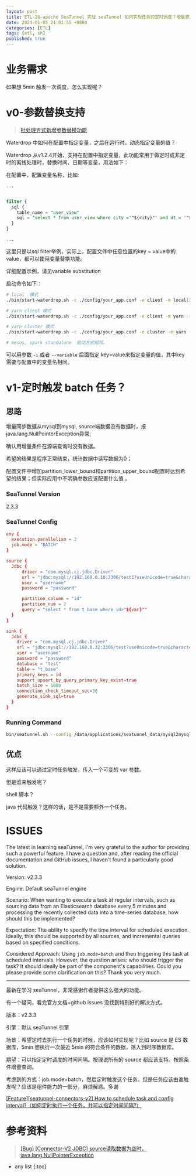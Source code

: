 ```yaml
---
layout: post
title: ETL-26-apache SeaTunnel 实战 seaTunnel 如何实现任务的定时调度？增量获取数据？
date: 2024-01-05 21:01:55 +0800
categories: [ETL]
tags: [etl, sh]
published: true
---
```


# 业务需求

如果想 5min 触发一次调度，怎么实现呢？

# v0-参数替换支持

> [批处理方式新增参数替换功能](https://github.com/apache/seatunnel/issues/153)

Waterdrop 中如何在配置中指定变量，之后在运行时，动态指定变量的值？

Waterdrop 从v1.2.4开始，支持在配置中指定变量，此功能常用于做定时或非定时的离线处理时，替换时间、日期等变量，用法如下：

在配置中，配置变量名称，比如:


```sql
...


filter {
  sql {
    table_name = "user_view"
    sql = "select * from user_view where city ='"${city}"' and dt = '"${date}"'"
  }
}

...
```

这里只是以sql filter举例，实际上，配置文件中任意位置的key = value中的value，都可以使用变量替换功能。

详细配置示例，请见variable substitution

启动命令如下：

```bash
# local  模式
./bin/start-waterdrop.sh -c ./config/your_app.conf -e client -m local[2] -i city=shanghai -i date=20190319

# yarn client 模式
./bin/start-waterdrop.sh -c ./config/your_app.conf -e client -m yarn -i city=shanghai -i date=20190319

# yarn cluster 模式
./bin/start-waterdrop.sh -c ./config/your_app.conf -e cluster -m yarn -i city=shanghai -i date=20190319

# mesos, spark standalone  启动方式相同。
```

可以用参数 `-i` 或者 `--variable` 后面指定 key=value来指定变量的值，其中key 需要与配置中的变量名相同。


# v1-定时触发 batch 任务？

## 思路

增量同步数据从mysql到mysql, source端数据没有数据时，报java.lang.NullPointerException异常;

确认用增量条件在源端查询时没有数据。

希望的结果是程序正常结束，统计数据中读写数据为0；

配置文件中增加partition_lower_bound和partition_upper_bound配置时达到希望的结果；但实际应用中不明确参数应该配置什么值 。

### SeaTunnel Version

2.3.3

### SeaTunnel Config

```conf
env {
  execution.parallelism = 2
  job.mode = "BATCH"
}

source {
  Jdbc {
      driver = "com.mysql.cj.jdbc.Driver"
      url = "jdbc:mysql://192.168.0.10:3306/test1?useUnicode=true&characterEncoding=utf8&useSSL=false&allowPublicKeyRetrieval=true"
      user = "username"
      password = "password"

      partition_column = "id"
      partition_num = 2
      query = "select * from t_base where id>"${var}""
  }
}

sink {
  Jdbc {
    driver = "com.mysql.cj.jdbc.Driver"
    url = "jdbc:mysql://192.168.0.32:3306/test?useUnicode=true&characterEncoding=utf8&useSSL=false"
    user = "username"
    password = "password"
    database = "test"
    table = "t_base"
    primary_keys = id
    support_upsert_by_query_primary_key_exist=true
    batch_size = 1000
    connection_check_timeout_sec=30
    generate_sink_sql=true
  }
}
```

### Running Command

```bash
bin/seatunnel.sh --config /data/applications/seatunnel_data/mysql2mysql.config -m local -i var=2355
```

## 优点

这样应该可以通过定时任务触发，传入一个可变的 var 参数。

但是谁来触发呢？

shell 脚本？

java 代码触发？这样的话，是不是需要额外一个任务。


# ISSUES

The latest in learning seaTunnel, I'm very grateful to the author for providing such a powerful feature. I have a question and, after reading the official documentation and GitHub issues, I haven't found a particularly good solution.

Version: v2.3.3

Engine: Default seaTunnel engine

Scenario: When wanting to execute a task at regular intervals, such as sourcing data from an Elasticsearch database every 5 minutes and processing the recently collected data into a time-series database, how should this be implemented?

Expectation: The ability to specify the time interval for scheduled execution. Ideally, this should be supported by all sources, and incremental queries based on specified conditions.

Considered Approach: Using `job.mode=batch` and then triggering this task at scheduled intervals. However, the question arises: who should trigger the task? It should ideally be part of the component's capabilities. Could you please provide some clarification on this? Thank you very much.

------------------------------------------------------------------------

最新在学习 seaTunnel，非常感谢作者提供这么强大的功能。

有一个疑问，看完官方文档+github issues 没找到特别好的解决方式。

版本：v2.3.3

引擎：默认 seaTunnel 引擎

场景：希望定时去执行一个任务的时候，应该如何实现呢？比如 source 是 ES 数据库，5min 想执行一次最近 5min 的符合条件的数据，落入到时序数据库。

期望：可以指定定时调度的时间间隔。按理说所有的 source 都应该支持。按照条件增量查询。

考虑到的方式：job.mode=batch，然后定时触发这个任务。但是任务应该由谁触发呢？应该是组件能力的一部分，麻烦解惑。多谢

[[Feature][seatunnel-connectors-v2] How to schedule task and config interval?（如何定时执行一个任务，并可以指定时间间隔?）](https://github.com/apache/seatunnel/issues/6236)


# 参考资料

> [[Bug] [Connector-V2 JDBC] source读取数据为空时，java.lang.NullPointerException](https://github.com/apache/seatunnel/issues/6013)

* any list
{:toc}